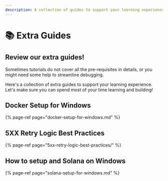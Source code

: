```yaml
---
description: A collection of guides to support your learning experience
---
```


# 📚 Extra Guides

## Review our extra guides!

Sometimes tutorials do not cover all the pre-requisites in details, or you might need some help to streamline debugging.

Here's a collection of extra guides to support your learning experience. Let's make sure you can spend most of your time learning and building!

## Docker Setup for Windows

{% page-ref page="docker-setup-for-windows.md" %}

## **5XX Retry Logic Best Practices**

{% page-ref page="5xx-retry-logic-best-practices/" %}


## **How to setup and Solana on Windows**

{% page-ref page="solana-setup-for-windows.md" %}

